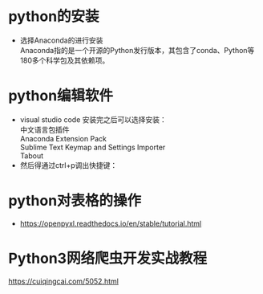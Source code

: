 # python的安装
* 选择Anaconda的进行安装  
Anaconda指的是一个开源的Python发行版本，其包含了conda、Python等180多个科学包及其依赖项。

# python编辑软件
*  visual studio code
    安装完之后可以选择安装：  
        中文语言包插件  
        Anaconda Extension Pack  
        Sublime Text Keymap and Settings Importer  
        Tabout
* 然后得通过ctrl+p调出快捷键：
        
# python对表格的操作
* https://openpyxl.readthedocs.io/en/stable/tutorial.html

# Python3网络爬虫开发实战教程
https://cuiqingcai.com/5052.html

